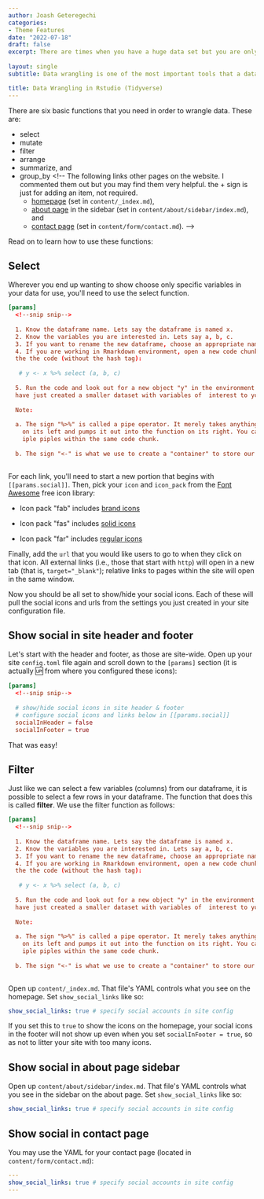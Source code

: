 ```yaml
---
author: Joash Geteregechi
categories:
- Theme Features
date: "2022-07-18"
draft: false
excerpt: There are times when you have a huge data set but you are only interested in a few variables (columns). What do you do that case? Suppose you want to transform a given variable using some criteria, what do you do? Manipulating a data set into a more usable form is often referred to as data wrangling. In this post, I provide a few quick tips that you may find helpful when dealing with a huge data set.
  
layout: single
subtitle: Data wrangling is one of the most important tools that a data scientist needs to have.

title: Data Wrangling in Rstudio (Tidyverse)
---
```


There are six basic functions that you need in order to wrangle data. These are:

-   select
-   mutate
-   filter  
-   arrange
-   summarize, and
-   group_by <!-- The following links other pages on the website. I commented them out but you may find them very helpful. the + sign is just for adding an item, not required.
    + [homepage](/) (set in `content/_index.md`),
    + [about page](/about) in the sidebar (set in `content/about/sidebar/index.md`), and
    + [contact page](/contact) (set in `content/form/contact.md`). -->

Read on to learn how to use these functions:

## Select

Wherever you end up wanting to show choose only specific variables in your data for use, you'll need to use the select function.

``` toml
[params]
  <!--snip snip-->
  
  1. Know the dataframe name. Lets say the dataframe is named x.
  2. Know the variables you are interested in. Lets say a, b, c.
  3. If you want to rename the new dataframe, choose an appropriate name, say, y.
  4. If you are working in Rmarkdown environment, open a new code chunk and write 
  the the code (without the hash tag):
  
   # y <- x %>% select (a, b, c)
   
  5. Run the code and look out for a new object "y" in the environment area. You 
  have just created a smaller dataset with variables of  interest to you.
  
  Note: 
    
  a. The sign "%>%" is called a pipe operator. It merely takes anything 
    on its left and pumps it out into the function on its right. You can use mult
    iple piples within the same code chunk.
    
  b. The sign "<-" is what we use to create a "container" to store our new object
  
```

For each link, you'll need to start a new portion that begins with `[[params.social]]`. Then, pick your `icon` and `icon_pack` from the [Font Awesome](https://fontawesome.com/) free icon library:

-   Icon pack "fab" includes [brand icons](https://fontawesome.com/icons?d=gallery&s=brands&m=free)

-   Icon pack "fas" includes [solid icons](https://fontawesome.com/icons?d=gallery&s=solid&m=free)

-   Icon pack "far" includes [regular icons](https://fontawesome.com/icons?d=gallery&s=regular&m=free)

Finally, add the `url` that you would like users to go to when they click on that icon. All external links (i.e., those that start with `http`) will open in a new tab (that is, `target="_blank"`); relative links to pages within the site will open in the same window.

Now you should be all set to show/hide your social icons. Each of these will pull the social icons and urls from the settings you just created in your site configuration file.

## Show social in site header and footer

Let's start with the header and footer, as those are site-wide. Open up your site `config.toml` file again and scroll down to the `[params]` section (it is actually :up: from where you configured these icons):

``` toml
[params]
  <!--snip snip-->
  
  # show/hide social icons in site header & footer
  # configure social icons and links below in [[params.social]]
  socialInHeader = false
  socialInFooter = true
```

That was easy!

## Filter

Just like we can select a few variables (columns) from our dataframe, it is possible to select a few rows in your dataframe. The function that does this is called **filter**. We use the filter function as follows: 

``` toml
[params]
  <!--snip snip-->
  
  1. Know the dataframe name. Lets say the dataframe is named x.
  2. Know the variables you are interested in. Lets say a, b, c.
  3. If you want to rename the new dataframe, choose an appropriate name, say, y.
  4. If you are working in Rmarkdown environment, open a new code chunk and write 
  the the code (without the hash tag):
  
   # y <- x %>% select (a, b, c)
   
  5. Run the code and look out for a new object "y" in the environment area. You 
  have just created a smaller dataset with variables of  interest to you.
  
  Note: 
    
  a. The sign "%>%" is called a pipe operator. It merely takes anything 
    on its left and pumps it out into the function on its right. You can use mult
    iple piples within the same code chunk.
    
  b. The sign "<-" is what we use to create a "container" to store our new object
  
```





Open up `content/_index.md`. That file's YAML controls what you see on the homepage. Set `show_social_links` like so:

``` yaml
show_social_links: true # specify social accounts in site config
```

If you set this to `true` to show the icons on the homepage, your social icons in the footer will not show up even when you set `socialInFooter = true`, so as not to litter your site with too many icons.

## Show social in about page sidebar

Open up `content/about/sidebar/index.md`. That file's YAML controls what you see in the sidebar on the about page. Set `show_social_links` like so:

``` yaml
show_social_links: true # specify social accounts in site config
```

## Show social in contact page

You may use the YAML for your contact page (located in `content/form/contact.md`):

``` yaml
---
show_social_links: true # specify social accounts in site config
---
```
